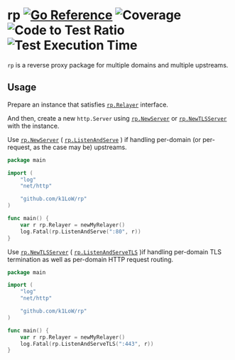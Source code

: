 # rp [![Go Reference](https://pkg.go.dev/badge/github.com/k1LoW/rp.svg)](https://pkg.go.dev/github.com/k1LoW/rp) ![Coverage](https://raw.githubusercontent.com/k1LoW/octocovs/main/badges/k1LoW/rp/coverage.svg) ![Code to Test Ratio](https://raw.githubusercontent.com/k1LoW/octocovs/main/badges/k1LoW/rp/ratio.svg) ![Test Execution Time](https://raw.githubusercontent.com/k1LoW/octocovs/main/badges/k1LoW/rp/time.svg)

`rp` is a reverse proxy package for multiple domains and multiple upstreams.

## Usage

Prepare an instance that satisfies [`rp.Relayer`](https://pkg.go.dev/github.com/k1LoW/rp#Relayer) interface.

And then, create a new `http.Server` using [`rp.NewServer`](https://pkg.go.dev/github.com/k1LoW/rp#NewServer) or [`rp.NewTLSServer`](https://pkg.go.dev/github.com/k1LoW/rp#NewTLSServer) with the instance.

Use [`rp.NewServer`](https://pkg.go.dev/github.com/k1LoW/rp#NewServer) ( [`rp.ListenAndServe`](https://pkg.go.dev/github.com/k1LoW/rp#ListenAndServe) ) if handling per-domain (or per-request, as the case may be) upstreams.

```go
package main

import (
    "log"
    "net/http"

    "github.com/k1LoW/rp"
)

func main() {
    var r rp.Relayer = newMyRelayer()
    log.Fatal(rp.ListenAndServe(":80", r))
}
```

Use [`rp.NewTLSServer`](https://pkg.go.dev/github.com/k1LoW/rp#NewTLSServer) ( [`rp.ListenAndServeTLS`](https://pkg.go.dev/github.com/k1LoW/rp#ListenAndServeTLS) )if handling per-domain TLS termination as well as per-domain HTTP request routing.

```go
package main

import (
    "log"
    "net/http"

    "github.com/k1LoW/rp"
)

func main() {
    var r rp.Relayer = newMyRelayer()
    log.Fatal(rp.ListenAndServeTLS(":443", r))
}
```
